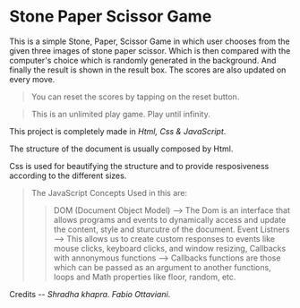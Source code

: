 # Stone Paper Scissor Game

This is a simple Stone, Paper, Scissor Game in which user chooses from the given three images of stone paper scissor.
Which is then compared with the computer's choice which is randomly generated in the background. And finally the result is shown in the result box.
The scores are also updated on every move.

> You can reset the scores by tapping on the reset button.

> This is an unlimited play game. Play until infinity.

This project is completely made in *Html, Css & JavaScript*.

 The structure of the document is usually composed by Html.
 
 Css is used for beautifying the structure and to provide resposiveness according to the different sizes.
 
> The JavaScript Concepts Used in this are:
>> DOM (Document Object Model) --> The Dom is an interface that allows programs and events to dynamically access and update the content, style and sturcutre of the document.
>> Event Listners --> This allows us to create custom responses to events like mouse clicks, keyboard clicks, and window resizing,
>> Callbacks with annonymous functions --> Callbacks  functions are those which can be passed as an argument to another functions,
>> loops and Math properties like floor, random, etc.

Credits -- 
*Shradha khapra*.
*Fabio Ottaviani*.
